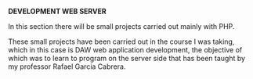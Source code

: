 **DEVELOPMENT WEB SERVER**


In this section there will be small projects carried out mainly with PHP.

These small projects have been carried out in the course I was taking, which in this case is DAW web application development, the objective of which was to learn to program on the server side that has been taught by my professor Rafael Garcia Cabrera.
